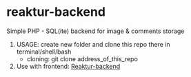 # reaktur-backend
Simple PHP - SQL(ite) backend for image &amp; comments storage

1. USAGE: create new folder and clone this repo there in terminal/shell/bash
    * cloning: git clone address_of_this_repo
2. Use with frontend: [Reaktur-backend](https://github.com/Loither/reaktur-front/)


